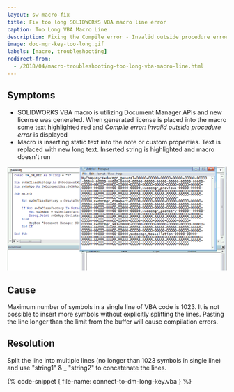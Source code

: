 ```yaml
---
layout: sw-macro-fix
title: Fix too long SOLIDWORKS VBA macro line error
caption: Too Long VBA Macro Line
description: Fixing the Compile error - Invalid outside procedure error when placing the long text into the VBA macro variable
image: doc-mgr-key-too-long.gif
labels: [macro, troubleshooting]
redirect-from:
  - /2018/04/macro-troubleshooting-too-long-vba-macro-line.html
---
```

## Symptoms

* SOLIDWORKS VBA macro is utilizing Document Manager APIs and new license was generated.
When generated license is placed into the macro some text highlighted red and *Compile error: Invalid outside procedure error* is displayed
* Macro is inserting static text into the note or custom properties. Text is replaced with new long text. Inserted string is highlighted and macro doesn't run

![Copy-pasting the Document Manager license key into the macro constant](doc-mgr-key-too-long.gif)

## Cause

Maximum number of symbols in a single line of VBA code is 1023.
It is not possible to insert more symbols without explicitly splitting the lines.
Pasting the line longer than the limit from the buffer will cause compilation errors.  

## Resolution

Split the line into multiple lines (no longer than 1023 symbols in single line) and use "string1" & _ "string2" to concatenate the lines.  

{% code-snippet { file-name: connect-to-dm-long-key.vba } %}
